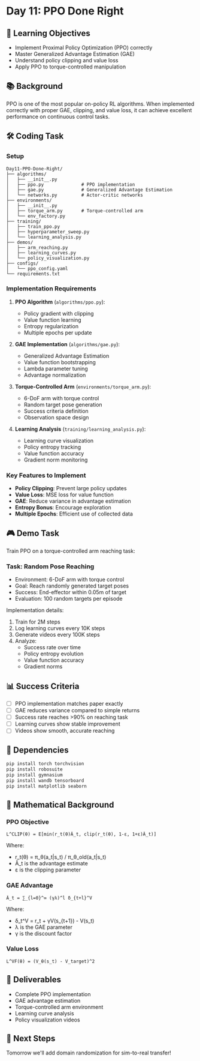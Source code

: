 # Day 11: PPO Done Right

## 🎯 Learning Objectives
- Implement Proximal Policy Optimization (PPO) correctly
- Master Generalized Advantage Estimation (GAE)
- Understand policy clipping and value loss
- Apply PPO to torque-controlled manipulation

## 📚 Background
PPO is one of the most popular on-policy RL algorithms. When implemented correctly with proper GAE, clipping, and value loss, it can achieve excellent performance on continuous control tasks.

## 🛠️ Coding Task

### Setup
```
Day11-PPO-Done-Right/
├── algorithms/
│   ├── __init__.py
│   ├── ppo.py              # PPO implementation
│   ├── gae.py              # Generalized Advantage Estimation
│   └── networks.py         # Actor-critic networks
├── environments/
│   ├── __init__.py
│   ├── torque_arm.py       # Torque-controlled arm
│   └── env_factory.py
├── training/
│   ├── train_ppo.py
│   ├── hyperparameter_sweep.py
│   └── learning_analysis.py
├── demos/
│   ├── arm_reaching.py
│   ├── learning_curves.py
│   └── policy_visualization.py
├── configs/
│   └── ppo_config.yaml
└── requirements.txt
```

### Implementation Requirements

1. **PPO Algorithm** (`algorithms/ppo.py`):
   - Policy gradient with clipping
   - Value function learning
   - Entropy regularization
   - Multiple epochs per update

2. **GAE Implementation** (`algorithms/gae.py`):
   - Generalized Advantage Estimation
   - Value function bootstrapping
   - Lambda parameter tuning
   - Advantage normalization

3. **Torque-Controlled Arm** (`environments/torque_arm.py`):
   - 6-DoF arm with torque control
   - Random target pose generation
   - Success criteria definition
   - Observation space design

4. **Learning Analysis** (`training/learning_analysis.py`):
   - Learning curve visualization
   - Policy entropy tracking
   - Value function accuracy
   - Gradient norm monitoring

### Key Features to Implement

- **Policy Clipping**: Prevent large policy updates
- **Value Loss**: MSE loss for value function
- **GAE**: Reduce variance in advantage estimation
- **Entropy Bonus**: Encourage exploration
- **Multiple Epochs**: Efficient use of collected data

## 🎮 Demo Task
Train PPO on a torque-controlled arm reaching task:

### Task: Random Pose Reaching
- Environment: 6-DoF arm with torque control
- Goal: Reach randomly generated target poses
- Success: End-effector within 0.05m of target
- Evaluation: 100 random targets per episode

Implementation details:
1. Train for 2M steps
2. Log learning curves every 10K steps
3. Generate videos every 100K steps
4. Analyze:
   - Success rate over time
   - Policy entropy evolution
   - Value function accuracy
   - Gradient norms

## 📊 Success Criteria
- [ ] PPO implementation matches paper exactly
- [ ] GAE reduces variance compared to simple returns
- [ ] Success rate reaches >90% on reaching task
- [ ] Learning curves show stable improvement
- [ ] Videos show smooth, accurate reaching

## 🔧 Dependencies
```bash
pip install torch torchvision
pip install robosuite
pip install gymnasium
pip install wandb tensorboard
pip install matplotlib seaborn
```

## 📝 Mathematical Background

### PPO Objective
```
L^CLIP(θ) = E[min(r_t(θ)Â_t, clip(r_t(θ), 1-ε, 1+ε)Â_t)]
```

Where:
- r_t(θ) = π_θ(a_t|s_t) / π_θ_old(a_t|s_t)
- Â_t is the advantage estimate
- ε is the clipping parameter

### GAE Advantage
```
Â_t = ∑_{l=0}^∞ (γλ)^l δ_{t+l}^V
```

Where:
- δ_t^V = r_t + γV(s_{t+1}) - V(s_t)
- λ is the GAE parameter
- γ is the discount factor

### Value Loss
```
L^VF(θ) = (V_θ(s_t) - V_target)^2
```

## 📝 Deliverables
- Complete PPO implementation
- GAE advantage estimation
- Torque-controlled arm environment
- Learning curve analysis
- Policy visualization videos

## 🚀 Next Steps
Tomorrow we'll add domain randomization for sim-to-real transfer!
